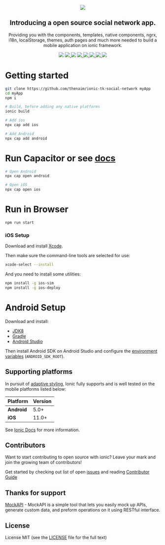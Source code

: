 <a href="https://github.com/thenaim/ionic-tk-social-network">
  <p align="center">
    <img src="https://i.imgur.com/xcNkbhv.gif">
  </p>
</a>
<h2 align="center">
  Introducing a open source social network app.
</h2>
<p align="center">
  Providing you with the components, templates, native components, ngrx, i18n, localStorage, themes, auth pages and much more  needed to build a mobile application on ionic framework.
</p>

<p align="center">
  <img src="https://img.shields.io/github/downloads/thenaim/ionic-tk-social-network/total.svg?style=flat" />
  <a href="https://github.com/thenaim/ionic-tk-social-network/releases/">
    <img src="https://img.shields.io/github/release/thenaim/ionic-tk-social-network.svg?style=flat">
  </a>
  <img src="https://github.com/thenaim/ionic-tk-social-network/actions/workflows/build.yml/badge.svg" />
  <a href="https://github.com/thenaim/ionic-tk-social-network/commits/main">
    <img src="https://img.shields.io/github/last-commit/thenaim/ionic-tk-social-network.svg?style=flat-square">
  </a>
  <a href="https://github.com/thenaim/ionic-tk-social-network">
    <img src="https://img.shields.io/github/stars/thenaim/ionic-tk-social-network.svg?style=flat-square&label=github%20stars">
  </a>
  <a href="https://github.com/thenaim/ionic-tk-social-network/graphs/contributors">
    <img src="https://img.shields.io/github/contributors/thenaim/ionic-tk-social-network.svg?style=flat-square">
  </a>
  <a href="https://github.com/thenaim/ionic-tk-social-network/actions/workflows/codeql-analysis.yml" >
    <img src="https://github.com/thenaim/ionic-tk-social-network/actions/workflows/codeql-analysis.yml/badge.svg">
  </a>
  <a href="https://www.codefactor.io/repository/github/thenaim/ionic-tk-social-network" target="_blank">
    <img src="https://www.codefactor.io/repository/github/thenaim/ionic-tk-social-network/badge">
  </a>
</p>

# Getting started

```bash
git clone https://github.com/thenaim/ionic-tk-social-network myApp
cd myApp
npm i

# Build, before adding any native platforms
ionic build

# Add ios
npx cap add ios

# Add Android
npx cap add android
```

# Run Capacitor or see [docs](https://ionicframework.com/docs/cli/commands/capacitor-run)

```bash
# Open Android
npx cap open android

# Open iOS
npx cap open ios
```

# Run in Browser

```bash
npm run start
```

### iOS Setup

Download and install [Xcode](https://developer.apple.com/xcode/).

Then make sure the command-line tools are selected for use:

```bash
xcode-select --install
```

And you need to install some utilities:

```bash
npm install -g ios-sim
npm install -g ios-deploy
```

# Android Setup

Download and install:

- [JDK8](https://www.oracle.com/technetwork/java/javase/downloads/jdk8-downloads-2133151.html)
- [Gradle](https://gradle.org/install/)
- [Android Studio](https://developer.android.com/studio/)

Then install Android SDK on Android Studio and configure the [environment variables](https://developer.android.com/studio/command-line/variables) (`ANDROID_SDK_ROOT`).

## Supporting platforms

In pursuit of [adaptive styling](https://ionicframework.com/docs/core-concepts/fundamentals#adaptive-styling), Ionic fully supports and is well tested on the mobile platforms listed below:

| Platform    | Version |
| ----------- | ------- |
| **Android** | 5.0+    |
| **iOS**     | 11.0+   |

See [Ionic Docs](https://ionicframework.com/docs/reference/browser-support) for more information.

## Contributors

Want to start contributing to open source with ionic? Leave your mark and join the growing team of contributors!

Get started by checking out list of open [issues](https://github.com/thenaim/ionic-tk-social-network/issues) and reading [Contributor Guide](https://github.com/thenaim/ionic-tk-social-network/blob/master/CONTRIBUTING.md)

## Thanks for support

[MockAPI](https://mockapi.io?utm_source=ionic-tk-social-network) - MockAPI is a simple tool that lets you easily mock up APIs, generate custom data, and preform operations on it using RESTful interface.

## License

License MIT (see the [LICENSE](https://github.com/thenaim/ionic-tk-social-network/blob/master/LICENSE) file for the full text)
